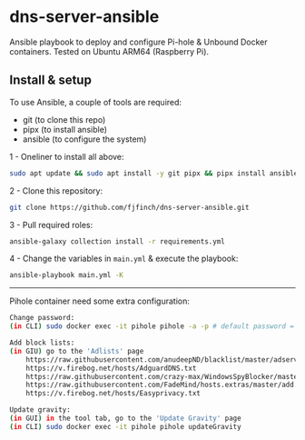 # dns-server-ansible
Ansible playbook to deploy and configure Pi-hole & Unbound Docker containers. Tested on Ubuntu ARM64 (Raspberry Pi).

## Install & setup
To use Ansible, a couple of tools are required:

* git (to clone this repo)
* pipx (to install ansible)
* ansible (to configure the system)

1 - Oneliner to install all above:
```bash
sudo apt update && sudo apt install -y git pipx && pipx install ansible --include-deps && pipx ensurepath && exec $SHELL
```

2 - Clone this repository:
```bash
git clone https://github.com/fjfinch/dns-server-ansible.git
```

3 - Pull required roles:
```bash
ansible-galaxy collection install -r requirements.yml
```

4 - Change the variables in `main.yml` & execute the playbook:
```bash
ansible-playbook main.yml -K
```

---

Pihole container need some extra configuration:
```bash
Change password:
(in CLI) sudo docker exec -it pihole pihole -a -p # default password = finch

Add block lists:
(in GIU) go to the 'Adlists' page
    https://raw.githubusercontent.com/anudeepND/blacklist/master/adservers.txt                  - Advertising
    https://v.firebog.net/hosts/AdguardDNS.txt                                                  - Advertising
    https://raw.githubusercontent.com/crazy-max/WindowsSpyBlocker/master/data/hosts/spy.txt     - Tracking & Telemetry
    https://raw.githubusercontent.com/FadeMind/hosts.extras/master/add.2o7Net/hosts             - Tracking & Telemetry
    https://v.firebog.net/hosts/Easyprivacy.txt                                                 - Tracking & Telemetry

Update gravity:
(in GUI) in the tool tab, go to the 'Update Gravity' page
(in CLI) sudo docker exec -it pihole pihole updateGravity
```
